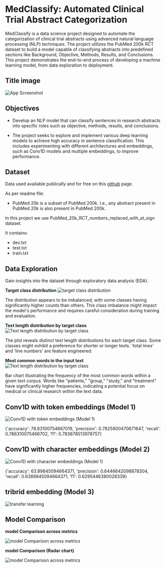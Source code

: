 
# MedClassify: Automated Clinical Trial Abstract Categorization


MedClassify is a data science project designed to automate the categorization of clinical trial abstracts using advanced natural language processing (NLP) techniques. The project utilizes the PubMed 200k RCT dataset to build a model capable of classifying abstracts into predefined sections like Background, Objective, Methods, Results, and Conclusions. This project demonstrates the end-to-end process of developing a machine learning model, from data exploration to deployment.


## Title image

![App Screenshot](https://via.placeholder.com/468x300?text=App+Screenshot+Here)


## Objectives

- Develop an NLP model that can classify sentences in research abstracts into specific roles such as objective, methods, results, and conclusions.

- The project seeks to explore and implement various deep learning models to achieve high accuracy in sentence classification. This includes experimenting with different architectures and embeddings, such as Conv1D models and multiple embeddings, to improve performance.


## Dataset

Data used available publically and for free  on this [github](https://github.com/Franck-Dernoncourt/pubmed-rct.git) page.

As per readme file:
- PubMed 20k is a subset of PubMed 200k. I.e., any abstract present in PubMed 20k is also present in PubMed 200k.

In this project we use PubMed_20k_RCT_numbers_replaced_with_at_sign  dataset.

It contains:
- dev.txt  
- test.txt  
- train.txt



## Data Exploration

Gain insights into the dataset through exploratory data analysis (EDA).

**Target class distribution**
![target class distribution](https://via.placeholder.com/468x300?text=App+Screenshot+Here)

The distribution appears to be imbalanced, with some classes having significantly higher counts than others. This class imbalance might impact the model's performance and requires careful consideration during training and evaluation.

**Text length distribution by target class**
![Text length distribution by target class](https://via.placeholder.com/468x300?text=App+Screenshot+Here)

The plot reveals distinct text length distributions for each target class. Some classes might exhibit a preference for shorter or longer texts. 'total lines' and 'line numbers' are feature engineered.

**Most common words in the input text**
![Text length distribution by target class](https://via.placeholder.com/468x300?text=App+Screenshot+Here)

  Bar chart illustrating the frequency of the most common words within a given text corpus. Words like "patients," "group," "study," and "treatment" have significantly higher frequencies, indicating a potential focus on medical or clinical research within the text data.
## Conv1D with token embeddings (Model 1)

![Conv1D with token embeddings (Model 1)](https://via.placeholder.com/468x300?text=App+Screenshot+Here)


{'accuracy': 78.63100754667019,
 'precision': 0.7825800470671647,
 'recall': 0.786310075466702,
 'f1': 0.783878513978757}
## Conv1D with character embeddings (Model 2)

![Conv1D with character embeddings (Model 1)](https://via.placeholder.com/468x300?text=App+Screenshot+Here)


{'accuracy': 63.89845094664371,
 'precision': 0.6446642098878304,
 'recall': 0.6389845094664371,
 'f1': 0.6295446380028339}

## tribrid embedding (Model 3)

![transfer learning](https://via.placeholder.com/468x300?text=App+Screenshot+Here)



## Model Comparison

**model Comparison across metrics**

![model Comparison across metrics](https://via.placeholder.com/468x300?text=App+Screenshot+Here)


**model Comparison (Radar chart)**

![model Comparison across metrics](https://via.placeholder.com/468x300?text=App+Screenshot+Here)
